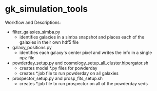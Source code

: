 # gk_simulation_tools

Workflow and Descriptions:
- filter_galaxies_simba.py
  - identifies galaxies in a simba snapshot and places each of the galaxies in their own hdf5 file
- galaxy_positions.py
  - identifies each galaxy's center pixel and writes the info in a single npz file
- powderday_setup.py and cosmology_setup_all_cluster.hipergator.sh
  - creates model *.py files for powderday
  - creates *.job file to run powderday on all galaxies
- prospector_setup.py and prosp_fits_setup.sh
  - creates *.job file to run prospector on all of the powderday seds
